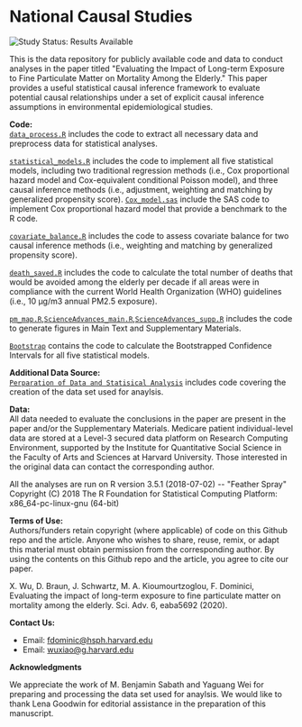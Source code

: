 # National Causal Studies

<img src="https://img.shields.io/badge/Study%20Status-Results%20Available-yellow.svg" alt="Study Status: Results Available"> 

This is the data repository for publicly available code and data to conduct analyses in the paper titled "Evaluating the Impact of Long-term Exposure to Fine Particulate Matter on Mortality Among the Elderly." This paper provides a useful statistical causal inference framework to evaluate potential causal relationships under a set of explicit causal inference assumptions in environmental epidemiological studies.

<b>Code: </b><br>
[`data_process.R`](https://github.com/wxwx1993/National_Causal/blob/master/data_process.R) includes the code to extract all necessary data and preprocess data for statistical analyses.

[`statistical_models.R`](https://github.com/wxwx1993/National_Causal/blob/master/statistical_models.R) includes the code to implement all five statistical models, including two traditional regression methods (i.e., Cox proportional hazard model and Cox-equivalent conditional Poisson model), and three causal inference methods (i.e., adjustment, weighting and matching by generalized propensity score). [`Cox_model.sas`](https://github.com/wxwx1993/National_Causal/blob/master/Cox_model.sas) include the SAS code to implement Cox proportional hazard model that provide a benchmark to the R code.

[`covariate_balance.R`](https://github.com/wxwx1993/National_Causal/blob/master/covariate_balance.R) includes the code to assess covariate balance for two causal inference methods (i.e., weighting and matching by generalized propensity score).

[`death_saved.R`](https://github.com/wxwx1993/National_Causal/blob/master/death_saved.R) includes the code to calculate the total number of deaths that would be avoided among the elderly per decade if all areas were in compliance with the current World Health Organization (WHO) guidelines (i.e., 10 μg/m3 annual PM2.5 exposure).

[`pm_map.R`](https://github.com/wxwx1993/National_Causal/blob/master/pm_map.R),[`ScienceAdvances_main.R`](https://github.com/wxwx1993/National_Causal/blob/master/ScienceAdvances_main.R),[`ScienceAdvances_supp.R`](https://github.com/wxwx1993/National_Causal/blob/master/ScienceAdvances_supp.R) includes the code to generate figures in Main Text and Supplementary Materials.

[`Bootstrap`](https://github.com/wxwx1993/National_Causal/tree/master/Bootstrap) contains the code to calculate the Bootstrapped Confidence Intervals for all five statistical models.

<b>Additional Data Source: </b><br>
[`Perparation of Data and Statisical Analysis`](https://github.com/NSAPH/National-Casual-Analysis) includes code covering the creation of the data set used for anaylsis.

<b>Data: </b><br>
All data needed to evaluate the conclusions in the paper are present in the paper and/or the Supplementary Materials. Medicare patient individual-level data are stored at a Level-3 secured data platform on Research Computing Environment, supported by the Institute for Quantitative Social Science in the Faculty of Arts and Sciences at Harvard University. Those interested in the original data can contact the corresponding author.

All the analyses are run on R version 3.5.1 (2018-07-02) -- "Feather Spray" 
Copyright (C) 2018 The R Foundation for Statistical Computing 
Platform: x86_64-pc-linux-gnu (64-bit)

<b>Terms of Use:</b><br>
Authors/funders retain copyright (where applicable) of code on this Github repo and the article. Anyone who wishes to share, reuse, remix, or adapt this material must obtain permission from the corresponding author. By using the contents on this Github repo and the article, you agree to cite our paper.

X. Wu, D. Braun, J. Schwartz, M. A. Kioumourtzoglou, F. Dominici, Evaluating the impact of long-term exposure to fine particulate matter on mortality among the elderly. Sci. Adv. 6, eaba5692 (2020).

<b>Contact Us: </b><br>
* Email: fdominic@hsph.harvard.edu
* Email: wuxiao@g.harvard.edu

<b>Acknowledgments</b><br>

We appreciate the work of M. Benjamin Sabath and Yaguang Wei for preparing and processing the data set used for anaylsis. We would like to thank Lena Goodwin for editorial assistance in the preparation of this manuscript.
